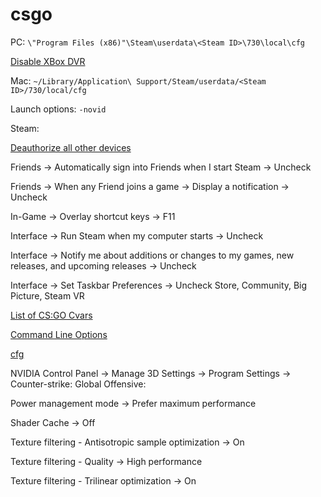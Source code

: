 # csgo
PC: `\"Program Files (x86)"\Steam\userdata\<Steam ID>\730\local\cfg`

[Disable XBox DVR](https://support.steampowered.com/kb_article.php?ref=6239-DZCB-8600)

Mac: `~/Library/Application\ Support/Steam/userdata/<Steam ID>/730/local/cfg`


Launch options: `-novid`


Steam:

[Deauthorize all other devices](https://store.steampowered.com/twofactor/manage)

Friends -> Automatically sign into Friends when I start Steam -> Uncheck

Friends -> When any Friend joins a game -> Display a notification -> Uncheck

In-Game -> Overlay shortcut keys -> F11

Interface -> Run Steam when my computer starts -> Uncheck

Interface -> Notify me about additions or changes to my games, new releases, and upcoming releases -> Uncheck

Interface -> Set Taskbar Preferences -> Uncheck Store, Community, Big Picture, Steam VR

[List of CS:GO Cvars](https://developer.valvesoftware.com/wiki/List_of_CS:GO_Cvars)

[Command Line Options](https://developer.valvesoftware.com/wiki/Command_Line_Options)

[cfg](https://developer.valvesoftware.com/wiki/Cfg)

NVIDIA Control Panel -> Manage 3D Settings -> Program Settings -> Counter-strike: Global Offensive:

Power management mode -> Prefer maximum performance

Shader Cache -> Off

Texture filtering - Antisotropic sample optimization -> On

Texture filtering - Quality -> High performance

Texture filtering - Trilinear optimization -> On
